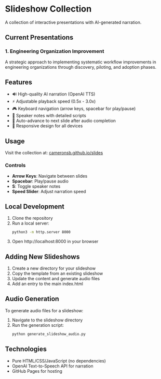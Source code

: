 # Slideshow Collection

A collection of interactive presentations with AI-generated narration.

## Current Presentations

### 1. Engineering Organization Improvement
A strategic approach to implementing systematic workflow improvements in engineering organizations through discovery, piloting, and adoption phases.

## Features

- 🔊 High-quality AI narration (OpenAI TTS)
- ⚡ Adjustable playback speed (0.5x - 3.0x)
- 🎮 Keyboard navigation (arrow keys, spacebar for play/pause)
- 📝 Speaker notes with detailed scripts
- 🔄 Auto-advance to next slide after audio completion
- 📱 Responsive design for all devices

## Usage

Visit the collection at: [cameronsb.github.io/slides](https://cameronsb.github.io/slides)

### Controls

- **Arrow Keys**: Navigate between slides
- **Spacebar**: Play/pause audio
- **S**: Toggle speaker notes
- **Speed Slider**: Adjust narration speed

## Local Development

1. Clone the repository
2. Run a local server:
   ```bash
   python3 -m http.server 8000
   ```
3. Open http://localhost:8000 in your browser

## Adding New Slideshows

1. Create a new directory for your slideshow
2. Copy the template from an existing slideshow
3. Update the content and generate audio files
4. Add an entry to the main index.html

## Audio Generation

To generate audio files for a slideshow:

1. Navigate to the slideshow directory
2. Run the generation script:
   ```bash
   python generate_slideshow_audio.py
   ```

## Technologies

- Pure HTML/CSS/JavaScript (no dependencies)
- OpenAI Text-to-Speech API for narration
- GitHub Pages for hosting